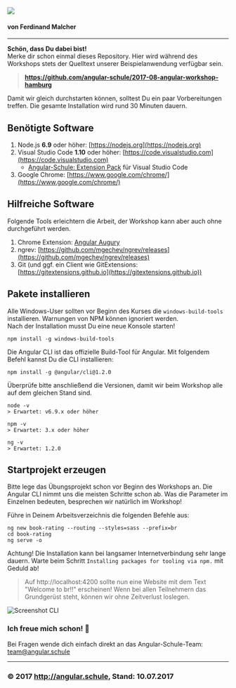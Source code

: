 <img src="http://assets.angular.schule/logo-angular-power-workshop.png">

#### **von Ferdinand Malcher**

<hr>

**Schön, dass Du dabei bist!**  
Merke dir schon einmal dieses Repository.
Hier wird während des Workshops stets der Quelltext unserer Beispielanwendung verfügbar sein.
> **https://github.com/angular-schule/2017-08-angular-workshop-hamburg**

Damit wir gleich durchstarten können, solltest Du ein paar Vorbereitungen treffen. Die gesamte Installation wird rund 30 Minuten dauern. 


## Benötigte Software

1. Node.js **6.9** oder höher: [https://nodejs.org](https://nodejs.org)
2. Visual Studio Code **1.10** oder höher: [https://code.visualstudio.com](https://code.visualstudio.com)
   * [Angular-Schule: Extension Pack](https://marketplace.visualstudio.com/items?itemName=angular-schule.angular-schule-extension-pack) für Visual Studio Code 
3. Google Chrome: [https://www.google.com/chrome/](https://www.google.com/chrome/)
   
## Hilfreiche Software

Folgende Tools erleichtern die Arbeit, der Workshop kann aber auch ohne durchgeführt werden.

1. Chrome Extension: [Angular Augury](https://chrome.google.com/webstore/detail/augury/elgalmkoelokbchhkhacckoklkejnhcd)
2. ngrev: [https://github.com/mgechev/ngrev/releases](https://github.com/mgechev/ngrev/releases)
3. Git (und ggf. ein Client wie GitExtensions: [https://gitextensions.github.io](https://gitextensions.github.io))


## Pakete installieren

Alle Windows-User sollten vor Beginn des Kurses die `windows-build-tools` installieren. Warnungen von NPM können ignoriert werden.  
Nach der Installation musst Du eine neue Konsole starten!

```
npm install -g windows-build-tools
```

Die Angular CLI ist das offizielle Build-Tool für Angular. Mit folgendem Befehl kannst Du die CLI installieren:

```
npm install -g @angular/cli@1.2.0
```

Überprüfe bitte anschließend die Versionen, damit wir beim Workshop alle auf dem gleichen Stand sind.
```
node -v
> Erwartet: v6.9.x oder höher

npm -v
> Erwartet: 3.x oder höher

ng -v
> Erwartet: 1.2.0

```

## Startprojekt erzeugen

Bitte lege das Übungsprojekt schon vor Beginn des Workshops an.
Die Angular CLI nimmt uns die meisten Schritte schon ab.
Was die Parameter im Einzelnen bedeuten, besprechen wir natürlich im Workshop!

Führe in Deinem Arbeitsverzeichnis die folgenden Befehle aus:

```
ng new book-rating --routing --styles=sass --prefix=br
cd book-rating
ng serve -o
```

Achtung! Die Installation kann bei langsamer Internetverbindung sehr lange dauern.
Warte beim Schritt `Installing packages for tooling via npm.` mit Geduld ab!


> Auf http://localhost:4200 sollte nun eine Website mit dem Text "Welcome to br!!" erscheinen!
Wenn bei allen Teilnehmern das Grundgerüst steht, können wir ohne Zeitverlust loslegen.

![Screenshot CLI](http://assets.angular.schule/chrome_cli_welcome.png)


### Ich freue mich schon! 🙂

Bei Fragen wende dich einfach direkt an das Angular-Schule-Team:  
[team@angular.schule](mailto:team@angular.schule)

<hr>

### &copy; 2017 http://angular.schule, Stand: 10.07.2017


